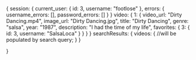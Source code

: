 {
  session: {
    current_user: {
      id: 3,
      username: "footlose"
    },
    errors: {
      username_errors: [],
      password_errors: []
    }
  }
  video: {
    1: {
      video_url: "Dirty Dancing.mp4",
      image_url: "Dirty Dancing.jpg",
      title: "Dirty Dancing",
      genre: "salsa",
      year: "1987",
      description: "I had the time of my life",
      favorites: {
        3: {
          id: 3,
          username: "SalsaLoca"
        }
      }
    }
  }
  searchResults: {
    videos: {
      //will be populated by search query;
    }
  }


}
